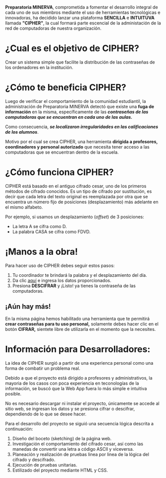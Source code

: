 
__Preparatoria MINERVA__, comprometida a fomentar el desarrollo integral de cada uno de sus miembros mediante el uso de herramientas tecnológicas e innovadoras, ha decidido lanzar una plataforma __SENCILLA__ e __INTUITUVA__ llamada __"CIPHER"__, la cual formará parte escencial de la administación de la red de computadoras de nuestra organización. 


# ¿Cual es el objetivo de CIPHER?
Crear un sistema simple que facilite la distribución de las contraseñas de los ordenadores en la institución.


# ¿Cómo te beneficia CIPHER?
Luego de verificar el comportamiento de la comunidad estudiantil, la administración de Preparatoria MINERVA detectó que existe una __fuga de información__ en la misma, específicamente de las ___contraseñas de las computadoras que se encuentran en cada uno de las aulas.___  

Como consecuencia, ___se localizaron irregularidades en las calificaciones de los alumnos___. 

Motivo por el cual se crea CIPHER, una herramienta __dirigida a profesores, coordinadores y personal autorizado__ que necesita tener acceso a las computadoras que se encuentran dentro de la escuela.


# ¿Cómo funciona CIPHER?
CIPHER está basado en el antiguo cifrado cesar, uno de los primeros métodos de cifrado conocidos.
Es un tipo de cifrado por sustitución, es decir que cada letra del texto original es reemplazada por otra que se encuentra un número fijo de posiciones (desplazamiento) más adelante en el mismo alfabeto.

Por ejemplo, si usamos un desplazamiento (_offset_) de 3 posiciones:

* La letra A se cifra como D.
* La palabra CASA se cifra como FDVD.


# ¡Manos a la obra!
Para hacer uso de CIPHER debes seguir estos pasos:

1. Tu coordinador te brindará la palabra y el desplazamiento del día. 
2. Da clic [aquí](https://s5tefany.github.io/gdl-2019-01-bc-core-cipher/src/) e ingresa los datos proporcionados.
3. Presiona __DESCIFRAR__ y ¡Listo! ya tienes la contraseña de las computadoras.

## ¡Aún hay más!
En la misma página hemos habilitado una herramienta que te permitirá __crear contraseñas para tu uso personal,__ solamente debes hacer clic en el botón __CIFRAR,__ sientete libre de utilizarla en el momento que la necesites.  

# Información para Desarrolladores:
 La idea de CIPHER surgió a partir de una experienca personal como una forma de combatir un problema real.

 Debido a que el proyecto está dirigido a profesores y administrativos, la mayoria de los casos con poca experiencia en teconologías de la información, se buscó que la Web App fuera lo más simple e intuitiva posible.

No es necesario descargar ni instalar el proyecto, únicamente se accede al sitio web, se ingresan los datos y se presiona cifrar o descifrar, dependiendo de lo que se desee hacer.
  
Para el desarrollo del proyecto se siguió una secuencia lógica descrita a continuación:
1. Diseño del boceto (sketching) de la página web.
2. Investigación el comportamiento del cifrado cesar, así como las manedas de convertir una letra a código ASCII y viceversa.
3. Planeación y realización de pruebas linea por linea de la lógica del cifrado y descifrado.  
4. Ejecución de pruebas unitarias.
4. Estilizado del proyecto mediante HTML y CSS.






